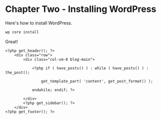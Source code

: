 
# Chapter Two - Installing WordPress

Here's how to install WordPress.

```bash
wp core install
```

Great!

```language-php
<?php get_header(); ?>
	<div class="row">
		<div class="col-sm-8 blog-main">

			<?php if ( have_posts() ) : while ( have_posts() ) : the_post();
  	
				get_template_part( 'content', get_post_format() );
  
			endwhile; endif; ?>

		</div>
		<?php get_sidebar(); ?>
	</div>
<?php get_footer(); ?>
```